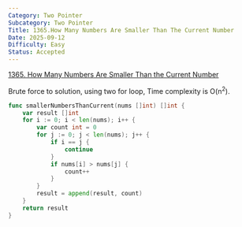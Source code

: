 ```yaml
---
Category: Two Pointer
Subcategory: Two Pointer
Title: 1365.How Many Numbers Are Smaller Than The Current Number
Date: 2025-09-12
Difficulty: Easy
Status: Accepted
---
```

[1365. How Many Numbers Are Smaller Than the Current Number]

Brute force to solution, using two for loop, Time complexity is O(n<sup>2</sup>).  

```go
func smallerNumbersThanCurrent(nums []int) []int {
	var result []int
	for i := 0; i < len(nums); i++ {
		var count int = 0
		for j := 0; j < len(nums); j++ {
			if i == j {
				continue
			}
			if nums[i] > nums[j] {
				count++
			}
		}
		result = append(result, count)
	}
	return result
}

```

[1365. How Many Numbers Are Smaller Than the Current Number]: https://leetcode.com/problems/how-many-numbers-are-smaller-than-the-current-number/